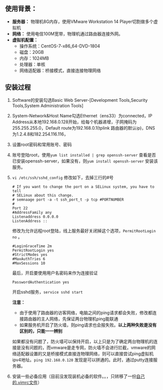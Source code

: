 ## 使用背景：

* **服务器：** 物理机8G内存，使用VMware Workstation 14 Player切割做多个虚拟机
* **网络：** 使用电信100M宽带，物理机通过路由器连接外网。
* **虚拟机配置：** 
  * 操作系统：CentOS-7-x86_64-DVD-1804
  * 磁盘：20GB
  * 内存：1024MB
  * 处理器：单核
  * 网络适配器：桥接模式，直接连接物理网络

## 安装过程

1. Software的安装勾选Basic Web Server-[Development Tools,Security Tools,System Administration Tools]

2. System-Network&Host Name勾选Ethernet（ens33）为connected，IP Address从本地192.168.0.128开始，给每个机器递增，子网掩码为255.255.255.0，Default route为192.168.0.1(tplink 路由器的默认ip)，DNS为1.2.4.8和182.254.116.116，

3. 设置root密码和常用账号、密码

4. 账号登陆root，使用`yum list installed | grep openssh-server` 查看是否已安装openssh-server，如果没有，则`yum install openssh-server` 安装该服务。

5. `vi /etc/ssh/sshd_config` 修改如下，去掉三行的#号

   ```shell
   # If you want to change the port on a SELinux system, you have to tell 
   # SELinux about this change.
   # semnaage port -a -t ssh_port_t -p tcp #PORTNUMBER
   #
   Port 22
   #AddressFamily any
   Listenaddress 0.0.0.0
   ListenAddress ::
   ```

   修改为允许远程root登陆，线上服务最好关闭掉这个选项，`PermitRootLogin no` 。

   ```shell
   #LoginGraceTime 2m
   PermitRootLogin yes
   #StrictModes yes
   #MaxAuthTries 6
   #MaxSessions 10
   ```

   最后，开启要使用用户名密码来作为连接验证

   ```shell
   PasswordAuthentication yes
   ```

   开启sshd服务，`service sshd start`

   **注意：**

   * 由于使用了路由器的访客网络，电脑之间的ping请求都会失败，修改都连接路由器的主人网络，先保证两台物理机ping能联通
   * 如果服务机开启了防火墙，则ping请求也会报失败。**以上两种失败是没有区别的，只能一一辨别**

   如果都没有问题了，防火墙可以保持开启，以上只是为了确定两台物理机的连接是没有问题的，而vmware是走专网，防火墙不会进行拦截，vmware的网络适配器设置的又是桥接模式直接连物理网络，则可以直接尝试ping虚拟机ipv4地址。`ping 192.168.0.128` 发现是可以拼通的。此时，通过putty连接服务器。

6. 安装一些必备应用（目前没发现装机必备的软件。。，只转移了一份[自己的.vimrc文件]()）
